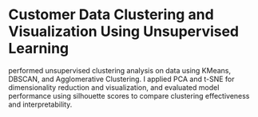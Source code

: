 # Customer Data Clustering and Visualization Using Unsupervised Learning
performed unsupervised clustering analysis on data using KMeans, DBSCAN, and Agglomerative Clustering. I applied PCA and t-SNE for dimensionality reduction and visualization, and evaluated model performance using silhouette scores to compare clustering effectiveness and interpretability.
